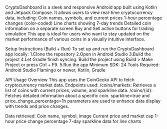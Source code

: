 CryptoDashboard is a sleek and responsive Android app built using Kotlin and Jetpack Compose. It allows users to view real-time cryptocurrency data, including:
Coin names, symbols, and current prices
1-hour percentage changes (color-coded)
Line charts showing 7-day trends
Detailed coin information on a separate screen
Buy and Sell action buttons for trading simulation
This app is ideal for users who want to stay updated on the market performance of various coins in a visually intuitive interface.

Setup Instructions (Build + Run)
To set up and run the CryptoDashboard app locally:
  1.Clone the repository
  2.Open in Android Studio
  3.Build the project
  4.Let Gradle finish syncing.
Build the project using Build > Make Project or press Ctrl + F9.
  5.Run the app
  Minimum SDK: 24
Tools Required: Android Studio Flamingo or newer, Kotlin, Gradle

 API Usage Overview
This app uses the CoinGecko API to fetch cryptocurrency market data.
Endpoints used:
/coins/markets: Retrieves a list of coins with current prices, volume, and sparkline data.
/coins/{id}: Fetches detailed information about a specific coin.
sparkline=true and price_change_percentage=1h parameters are used to enhance data display with trends and price changes.

Data retrieved:
Coin name, symbol, image
Current price and market cap
1-hour price change percentage
7-day sparkline data for line charts

